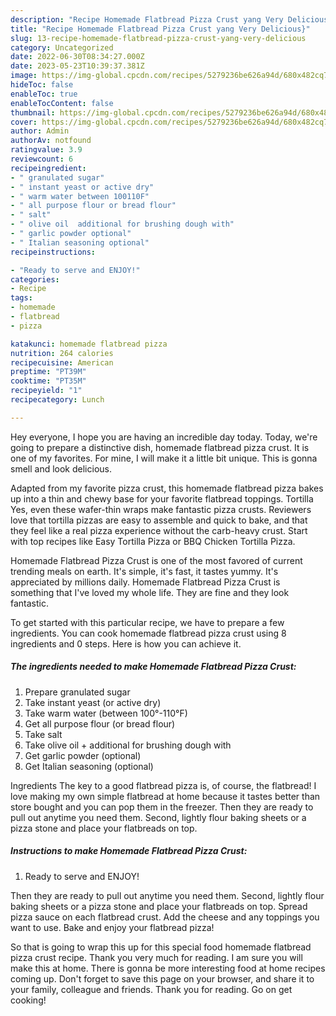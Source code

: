 ```yaml
---
description: "Recipe Homemade Flatbread Pizza Crust yang Very Delicious}"
title: "Recipe Homemade Flatbread Pizza Crust yang Very Delicious}"
slug: 13-recipe-homemade-flatbread-pizza-crust-yang-very-delicious
category: Uncategorized
date: 2022-06-30T08:34:27.000Z
date: 2023-05-23T10:39:37.381Z
image: https://img-global.cpcdn.com/recipes/5279236be626a94d/680x482cq70/homemade-flatbread-pizza-crust-recipe-main-photo.jpg
hideToc: false
enableToc: true
enableTocContent: false
thumbnail: https://img-global.cpcdn.com/recipes/5279236be626a94d/680x482cq70/homemade-flatbread-pizza-crust-recipe-main-photo.jpg
cover: https://img-global.cpcdn.com/recipes/5279236be626a94d/680x482cq70/homemade-flatbread-pizza-crust-recipe-main-photo.jpg
author: Admin
authorAv: notfound
ratingvalue: 3.9
reviewcount: 6
recipeingredient:
- " granulated sugar"
- " instant yeast or active dry"
- " warm water between 100110F"
- " all purpose flour or bread flour"
- " salt"
- " olive oil  additional for brushing dough with"
- " garlic powder optional"
- " Italian seasoning optional"
recipeinstructions:

- "Ready to serve and ENJOY!"
categories:
- Recipe
tags:
- homemade
- flatbread
- pizza

katakunci: homemade flatbread pizza 
nutrition: 264 calories
recipecuisine: American
preptime: "PT39M"
cooktime: "PT35M"
recipeyield: "1"
recipecategory: Lunch

---
```



Hey everyone, I hope you are having an incredible day today. Today, we're going to prepare a distinctive dish, homemade flatbread pizza crust. It is one of my favorites. For mine, I will make it a little bit unique. This is gonna smell and look delicious.

Adapted from my favorite pizza crust, this homemade flatbread pizza bakes up into a thin and chewy base for your favorite flatbread toppings. Tortilla Yes, even these wafer-thin wraps make fantastic pizza crusts. Reviewers love that tortilla pizzas are easy to assemble and quick to bake, and that they feel like a real pizza experience without the carb-heavy crust. Start with top recipes like Easy Tortilla Pizza or BBQ Chicken Tortilla Pizza.

Homemade Flatbread Pizza Crust is one of the most favored of current trending meals on earth. It's simple, it's fast, it tastes yummy. It's appreciated by millions daily. Homemade Flatbread Pizza Crust is something that I've loved my whole life. They are fine and they look fantastic.


To get started with this particular recipe, we have to prepare a few ingredients. You can cook homemade flatbread pizza crust using 8 ingredients and 0 steps. Here is how you can achieve it.

<!--inarticleads1-->

##### The ingredients needed to make Homemade Flatbread Pizza Crust:

1. Prepare  granulated sugar
1. Take  instant yeast (or active dry)
1. Take  warm water (between 100°-110°F)
1. Get  all purpose flour (or bread flour)
1. Take  salt
1. Take  olive oil + additional for brushing dough with
1. Get  garlic powder (optional)
1. Get  Italian seasoning (optional)


Ingredients The key to a good flatbread pizza is, of course, the flatbread! I love making my own simple flatbread at home because it tastes better than store bought and you can pop them in the freezer. Then they are ready to pull out anytime you need them. Second, lightly flour baking sheets or a pizza stone and place your flatbreads on top. 

<!--inarticleads2-->

##### Instructions to make Homemade Flatbread Pizza Crust:


1. Ready to serve and ENJOY!

Then they are ready to pull out anytime you need them. Second, lightly flour baking sheets or a pizza stone and place your flatbreads on top. Spread pizza sauce on each flatbread crust. Add the cheese and any toppings you want to use. Bake and enjoy your flatbread pizza! 

So that is going to wrap this up for this special food homemade flatbread pizza crust recipe. Thank you very much for reading. I am sure you will make this at home. There is gonna be more interesting food at home recipes coming up. Don't forget to save this page on your browser, and share it to your family, colleague and friends. Thank you for reading. Go on get cooking!
